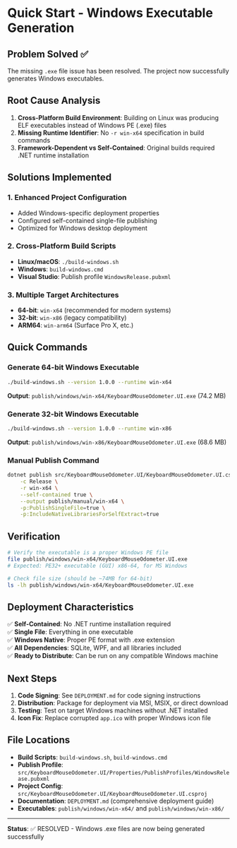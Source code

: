 # Quick Start - Windows Executable Generation

## Problem Solved ✅

The missing `.exe` file issue has been resolved. The project now successfully generates Windows executables.

## Root Cause Analysis

1. **Cross-Platform Build Environment**: Building on Linux was producing ELF executables instead of Windows PE (.exe) files
2. **Missing Runtime Identifier**: No `-r win-x64` specification in build commands
3. **Framework-Dependent vs Self-Contained**: Original builds required .NET runtime installation

## Solutions Implemented

### 1. Enhanced Project Configuration
- Added Windows-specific deployment properties
- Configured self-contained single-file publishing
- Optimized for Windows desktop deployment

### 2. Cross-Platform Build Scripts
- **Linux/macOS**: `./build-windows.sh`
- **Windows**: `build-windows.cmd`
- **Visual Studio**: Publish profile `WindowsRelease.pubxml`

### 3. Multiple Target Architectures
- **64-bit**: `win-x64` (recommended for modern systems)
- **32-bit**: `win-x86` (legacy compatibility)
- **ARM64**: `win-arm64` (Surface Pro X, etc.)

## Quick Commands

### Generate 64-bit Windows Executable
```bash
./build-windows.sh --version 1.0.0 --runtime win-x64
```
**Output**: `publish/windows/win-x64/KeyboardMouseOdometer.UI.exe` (74.2 MB)

### Generate 32-bit Windows Executable  
```bash
./build-windows.sh --version 1.0.0 --runtime win-x86
```
**Output**: `publish/windows/win-x86/KeyboardMouseOdometer.UI.exe` (68.6 MB)

### Manual Publish Command
```bash
dotnet publish src/KeyboardMouseOdometer.UI/KeyboardMouseOdometer.UI.csproj \
    -c Release \
    -r win-x64 \
    --self-contained true \
    --output publish/manual/win-x64 \
    -p:PublishSingleFile=true \
    -p:IncludeNativeLibrariesForSelfExtract=true
```

## Verification

```bash
# Verify the executable is a proper Windows PE file
file publish/windows/win-x64/KeyboardMouseOdometer.UI.exe
# Expected: PE32+ executable (GUI) x86-64, for MS Windows

# Check file size (should be ~74MB for 64-bit)
ls -lh publish/windows/win-x64/KeyboardMouseOdometer.UI.exe
```

## Deployment Characteristics

✅ **Self-Contained**: No .NET runtime installation required  
✅ **Single File**: Everything in one executable  
✅ **Windows Native**: Proper PE format with .exe extension  
✅ **All Dependencies**: SQLite, WPF, and all libraries included  
✅ **Ready to Distribute**: Can be run on any compatible Windows machine  

## Next Steps

1. **Code Signing**: See `DEPLOYMENT.md` for code signing instructions
2. **Distribution**: Package for deployment via MSI, MSIX, or direct download
3. **Testing**: Test on target Windows machines without .NET installed
4. **Icon Fix**: Replace corrupted `app.ico` with proper Windows icon file

## File Locations

- **Build Scripts**: `build-windows.sh`, `build-windows.cmd`
- **Publish Profile**: `src/KeyboardMouseOdometer.UI/Properties/PublishProfiles/WindowsRelease.pubxml`
- **Project Config**: `src/KeyboardMouseOdometer.UI/KeyboardMouseOdometer.UI.csproj`
- **Documentation**: `DEPLOYMENT.md` (comprehensive deployment guide)
- **Executables**: `publish/windows/win-x64/` and `publish/windows/win-x86/`

---

**Status**: ✅ RESOLVED - Windows .exe files are now being generated successfully